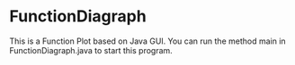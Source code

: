 # FunctionDiagraph
This is a Function Plot based on Java GUI. 
You can run the method main in FunctionDiagraph.java to start this program.
